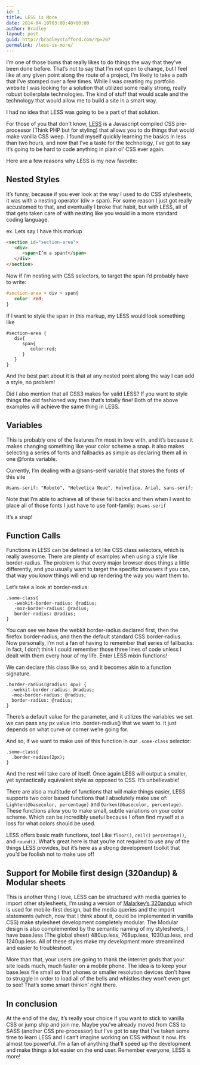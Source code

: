 ```yaml
---
id: 1
title: LESS is More
date: 2014-04-10T03:00:40+00:00
author: Bradley
layout: post
guid: http://bradleystafford.com/?p=207
permalink: /less-is-more/
---
```


<p dir="ltr">
  I’m one of those bums that really likes to do things the way that they’ve been done before. That’s not to say that I’m not open to change, but I feel like at any given point along the route of a project, I’m likely to take a path that I’ve stomped over a few times. While I was creating my portfolio website I was looking for a solution that utilized some really strong, really robust boilerplate technologies. The kind of stuff that would scale and the technology that would allow me to build a site in a smart way.

  I had no idea that LESS was going to be a part of that solution.
</p>

<!--more-->

For those of you that don't know, [LESS](http://lesscss.org/) is a Javascript compiled CSS pre-processor (Think PHP but for styling) that allows you to do things that would make vanilla CSS weep. I found myself quickly learning the basics in less than two hours, and now that I’ve a taste for the technology, I’ve got to say it’s going to be hard to code anything in plain ol’ CSS ever again.

Here are a few reasons why LESS is my new favorite:

## Nested Styles

It’s funny, because if you ever look at the way I used to do CSS stylesheets, it was with a nesting operator (div > span). For some reason I just got really accustomed to that, and eventually I broke that habit, but with LESS, all of that gets taken care of with nesting like you would in a more standard coding language.

ex. Lets say I have this markup

```html
<section id="section-area">
   <div>
      <span>I’m a span!</span>
   </div>
</section>
```

Now if I’m nesting with CSS selectors, to target the span I’d probably have to write:

```css
#section-area > div > span{
   color: red;
}
```

If I want to style the span in this markup, my LESS would look something like

```less
#section-area {
   div{
      span{
         color:red;
      }
   }
}
```

And the best part about it is that at any nested point along the way I can add a style, no problem!

Did I also mention that all CSS3 makes for valid LESS? If you want to style things the old fashioned way then that’s totally fine! Both of the above examples will achieve the same thing in LESS.

## Variables

This is probably one of the features I’m most in love with, and it’s because it makes changing something like your color scheme a snap. it also makes selecting a series of fonts and fallbacks as simple as declaring them all in one @fonts variable.

Currently, I’m dealing with a @sans-serif variable that stores the fonts of this site

```less
@sans-serif: "Roboto", "Helvetica Neue", Helvetica, Arial, sans-serif;
```

Note that I’m able to achieve all of these fall backs and then when I want to place all of those fonts I just have to use font-family: `@sans-serif`

It’s a snap!

## Function Calls

Functions in LESS can be defined a lot like CSS class selectors, which is really awesome. There are plenty of examples when using a style like border-radius. The problem is that every major browser does things a little differently, and you usually want to target the specific browsers if you can, that way you know things will end up rendering the way you want them to.

Let’s take a look at border-radius:

```less
.some-class{
   -webkit-border-radius: @radius;
   -moz-border-radius: @radius;
   border-radius: @radius;
}
```

You can see we have the webkit border-radius declared first, then the firefox border-radius, and then the default standard CSS border-radius. Now personally, I’m not a fan of having to remember that series of fallbacks. In fact, I don’t think I could remember those three lines of code unless I dealt with them every hour of my life. Enter LESS mixin functions!

We can declare this class like so, and it becomes akin to a function signature.

```less
.border-radius(@radius: 4px) {
  -webkit-border-radius: @radius;
  -moz-border-radius: @radius;
  border-radius: @radius;
}
```
There’s a default value for the parameter, and it utilizes the variables we set. we can pass any px value into .border-radius() that we want to. it just depends on what curve or corner we’re going for.

And so, if we want to make use of this function in our `.some-class` selector:

```less
.some-class{
  .border-radius(2px);
}
```

And the rest will take care of itself. Once again LESS will output a smaller, yet syntactically equivalent style as opposed to CSS. It’s unbelievable!


There are also a multitude of functions that will make things easier, LESS supports two color based functions that I absolutely make use of: `Lighten(@basecolor, percentage)` and `Darken(@basecolor, percentage)`. These functions allow you to make small, subtle variations on your color scheme. Which can be incredibly useful because I often find myself at a loss for what colors should be used.


LESS offers basic math functions, too! Like `floor()`, `ceil()` `percentage()`, and `round()`. What’s great here is that you’re not required to use any of the things LESS provides, but it’s here as a strong development toolkit that you’d be foolish not to make use of!

## Support for Mobile first design (320andup) & Modular sheets

This is another thing I love, LESS can be structured with media queries to import other stylesheets, I’m using a version of [Malarkey&#8217;s 320andup](https://github.com/malarkey/320andup/) which is used for mobile-first design, but the media queries and the import statements (which, now that I think about it, could be implemented in vanilla CSS) make stylesheet development completely modular. The Modular design is also complemented by the semantic naming of my stylesheets, I have base.less (The global sheet) 480up.less, 768up.less, 1030up.less, and 1240up.less. All of these styles make my development more streamlined and easier to troubleshoot.

More than that, your users are going to thank the internet gods that your site loads much, much faster on a mobile phone. The idea is to keep your base.less file small so that phones or smaller resolution devices don’t have to struggle in order to load all of the bells and whistles they won’t even get to see! That’s some smart thinkin’ right there.

## In conclusion

At the end of the day, it’s really your choice if you want to stick to vanilla CSS or jump ship and join me. Maybe you’ve already moved from CSS to SASS (another CSS pre-processor) but I’ve got to say that I’ve taken some time to learn LESS and I can’t imagine working on CSS without it now. It’s almost too powerful. I’m a fan of anything that’ll speed up the development and make things a lot easier on the end user. Remember everyone, LESS is more!
